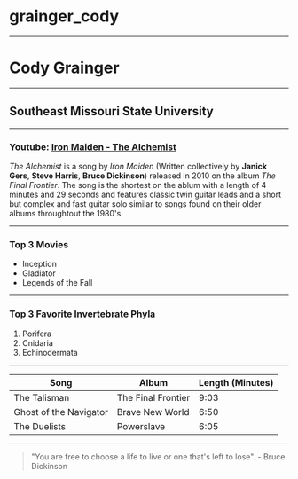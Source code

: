 # grainger_cody

---

# Cody Grainger

---

## Southeast Missouri State University

---

### Youtube: [Iron Maiden - The Alchemist](https://www.youtube.com/watch?v=WAWhFLLp6fQ)
*The Alchemist* is a song by *Iron Maiden* (Written collectively by **Janick Gers**, **Steve Harris**, **Bruce Dickinson**) released in 2010 on the album *The Final Frontier*. The song is the shortest on the ablum with a length of 4 minutes and 29 seconds and features classic twin guitar leads and a short but complex and fast guitar solo similar to songs found on their older albums throughtout the 1980's.

---

### Top 3 Movies
* Inception
* Gladiator
* Legends of the Fall

---

### Top 3 Favorite Invertebrate Phyla
1. Porifera
2. Cnidaria
3. Echinodermata

---

 Song | Album | Length (Minutes) 
  --- | --- | --- 
  The Talisman | The Final Frontier | 9:03
  Ghost of the Navigator | Brave New World | 6:50
  The Duelists | Powerslave | 6:05

--- 

> "You are free to choose a life to live
or one that's left to lose". - Bruce Dickinson